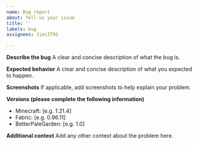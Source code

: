 ```yaml
---
name: Bug report
about: Tell us your issue
title: ''
labels: bug
assignees: JimiIT92

---
```


**Describe the bug**
A clear and concise description of what the bug is.

**Expected behavior**
A clear and concise description of what you expected to happen.

**Screenshots**
If applicable, add screenshots to help explain your problem.

**Versions (please complete the following information)**
- Minecraft: [e.g. 1.21.4]
- Fabric: [e.g. 0.96.11]
- BetterPaleGarden: [e.g. 1.0]

**Additional context**
Add any other context about the problem here.